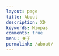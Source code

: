 ```yaml
---
layout: page
title: About
description: XD
keywords: Miopas
comments: true
menu: 关于
permalink: /about/
---
```



